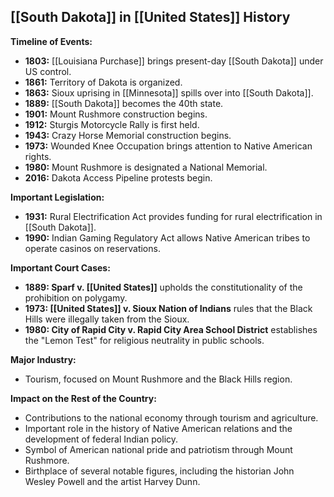 ## [[South Dakota]] in [[United States]] History

**Timeline of Events:**

* **1803:** [[Louisiana Purchase]] brings present-day [[South Dakota]] under US control.
* **1861:** Territory of Dakota is organized.
* **1863:** Sioux uprising in [[Minnesota]] spills over into [[South Dakota]].
* **1889:** [[South Dakota]] becomes the 40th state.
* **1901:** Mount Rushmore construction begins.
* **1912:** Sturgis Motorcycle Rally is first held.
* **1943:** Crazy Horse Memorial construction begins.
* **1973:** Wounded Knee Occupation brings attention to Native American rights.
* **1980:** Mount Rushmore is designated a National Memorial.
* **2016:** Dakota Access Pipeline protests begin.

**Important Legislation:**

* **1931:** Rural Electrification Act provides funding for rural electrification in [[South Dakota]].
* **1990:** Indian Gaming Regulatory Act allows Native American tribes to operate casinos on reservations.

**Important Court Cases:**

* **1889: Sparf v. [[United States]]** upholds the constitutionality of the prohibition on polygamy.
* **1973: [[United States]] v. Sioux Nation of Indians** rules that the Black Hills were illegally taken from the Sioux.
* **1980: City of Rapid City v. Rapid City Area School District** establishes the "Lemon Test" for religious neutrality in public schools.

**Major Industry:**

* Tourism, focused on Mount Rushmore and the Black Hills region.

**Impact on the Rest of the Country:**

* Contributions to the national economy through tourism and agriculture.
* Important role in the history of Native American relations and the development of federal Indian policy.
* Symbol of American national pride and patriotism through Mount Rushmore.
* Birthplace of several notable figures, including the historian John Wesley Powell and the artist Harvey Dunn.